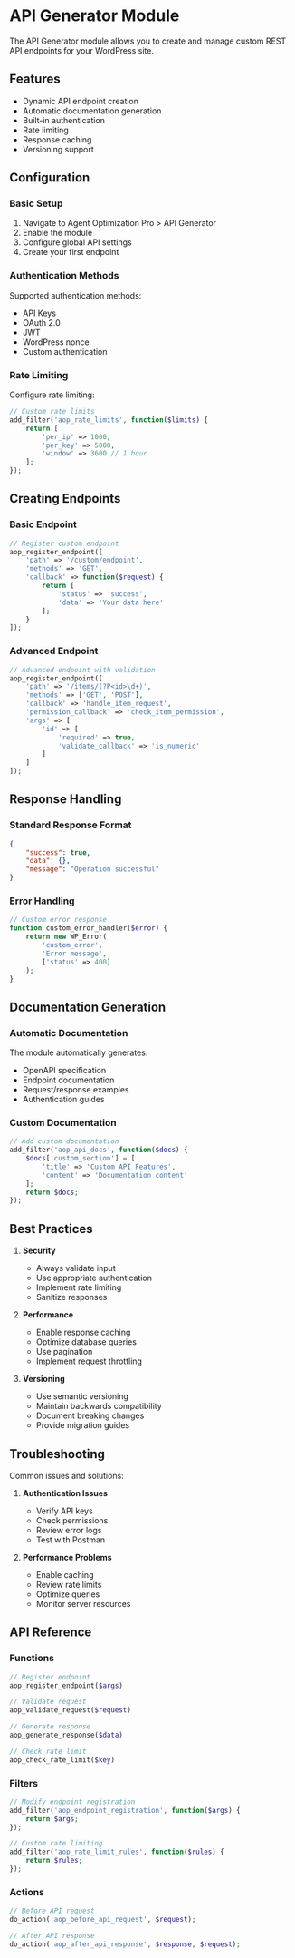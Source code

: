 # API Generator Module

The API Generator module allows you to create and manage custom REST API endpoints for your WordPress site.

## Features

- Dynamic API endpoint creation
- Automatic documentation generation
- Built-in authentication
- Rate limiting
- Response caching
- Versioning support

## Configuration

### Basic Setup

1. Navigate to Agent Optimization Pro > API Generator
2. Enable the module
3. Configure global API settings
4. Create your first endpoint

### Authentication Methods

Supported authentication methods:

- API Keys
- OAuth 2.0
- JWT
- WordPress nonce
- Custom authentication

### Rate Limiting

Configure rate limiting:

```php
// Custom rate limits
add_filter('aop_rate_limits', function($limits) {
    return [
        'per_ip' => 1000,
        'per_key' => 5000,
        'window' => 3600 // 1 hour
    ];
});
```

## Creating Endpoints

### Basic Endpoint

```php
// Register custom endpoint
aop_register_endpoint([
    'path' => '/custom/endpoint',
    'methods' => 'GET',
    'callback' => function($request) {
        return [
            'status' => 'success',
            'data' => 'Your data here'
        ];
    }
]);
```

### Advanced Endpoint

```php
// Advanced endpoint with validation
aop_register_endpoint([
    'path' => '/items/(?P<id>\d+)',
    'methods' => ['GET', 'POST'],
    'callback' => 'handle_item_request',
    'permission_callback' => 'check_item_permission',
    'args' => [
        'id' => [
            'required' => true,
            'validate_callback' => 'is_numeric'
        ]
    ]
]);
```

## Response Handling

### Standard Response Format

```json
{
    "success": true,
    "data": {},
    "message": "Operation successful"
}
```

### Error Handling

```php
// Custom error response
function custom_error_handler($error) {
    return new WP_Error(
        'custom_error',
        'Error message',
        ['status' => 400]
    );
}
```

## Documentation Generation

### Automatic Documentation

The module automatically generates:

- OpenAPI specification
- Endpoint documentation
- Request/response examples
- Authentication guides

### Custom Documentation

```php
// Add custom documentation
add_filter('aop_api_docs', function($docs) {
    $docs['custom_section'] = [
        'title' => 'Custom API Features',
        'content' => 'Documentation content'
    ];
    return $docs;
});
```

## Best Practices

1. **Security**
   - Always validate input
   - Use appropriate authentication
   - Implement rate limiting
   - Sanitize responses

2. **Performance**
   - Enable response caching
   - Optimize database queries
   - Use pagination
   - Implement request throttling

3. **Versioning**
   - Use semantic versioning
   - Maintain backwards compatibility
   - Document breaking changes
   - Provide migration guides

## Troubleshooting

Common issues and solutions:

1. **Authentication Issues**
   - Verify API keys
   - Check permissions
   - Review error logs
   - Test with Postman

2. **Performance Problems**
   - Enable caching
   - Review rate limits
   - Optimize queries
   - Monitor server resources

## API Reference

### Functions

```php
// Register endpoint
aop_register_endpoint($args)

// Validate request
aop_validate_request($request)

// Generate response
aop_generate_response($data)

// Check rate limit
aop_check_rate_limit($key)
```

### Filters

```php
// Modify endpoint registration
add_filter('aop_endpoint_registration', function($args) {
    return $args;
});

// Custom rate limiting
add_filter('aop_rate_limit_rules', function($rules) {
    return $rules;
});
```

### Actions

```php
// Before API request
do_action('aop_before_api_request', $request);

// After API response
do_action('aop_after_api_response', $response, $request);
```
